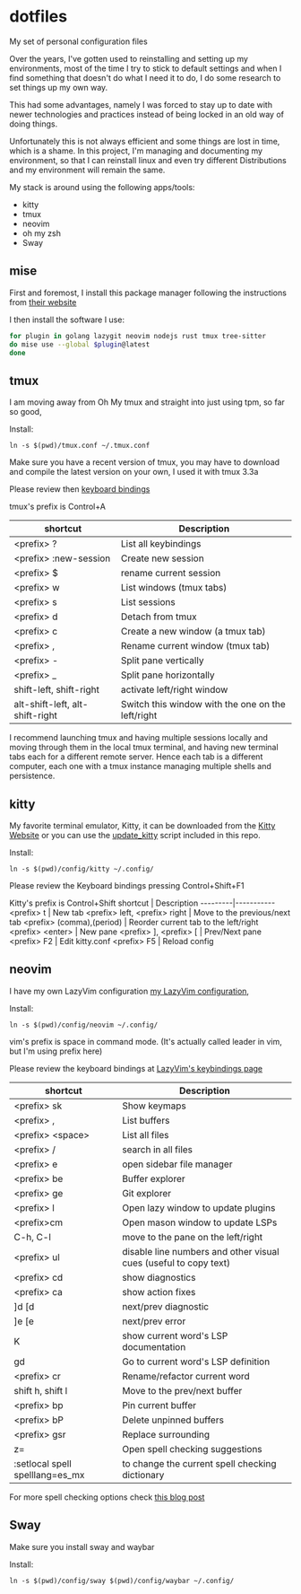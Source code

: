 # dotfiles

My set of personal configuration files

Over the years, I've gotten used to reinstalling and setting up my environments,
most of the time I try to stick to default settings and when I find something that
doesn't do what I need it to do, I do some research to set things up my own way.

This had some advantages, namely I was forced to stay up to date with newer
technologies and practices instead of being locked in an old way of doing things.

Unfortunately this is not always efficient and some things are lost in time,
which is a shame. In this project, I'm managing and documenting my environment,
so that I can reinstall linux and even try different Distributions and my
environment will remain the same.

My stack is around using the following apps/tools:

- kitty
- tmux
- neovim
- oh my zsh
- Sway

## mise

First and foremost, I install this package manager following the instructions from
[their website](https://mise.jdx.dev/getting-started.html)

I then install the software I use:

```bash
for plugin in golang lazygit neovim nodejs rust tmux tree-sitter
do mise use --global $plugin@latest
done
```

## tmux

I am moving away from Oh My tmux and straight into just using tpm, so far so good,

Install:
```
ln -s $(pwd)/tmux.conf ~/.tmux.conf
```

Make sure you have a recent version of tmux, you may have to download and compile the
latest version on your own, I used it with tmux 3.3a

Please review then
[keyboard bindings](https://github.com/gpakosz/.tmux?tab=readme-ov-file#bindings)

tmux's prefix is Control+A

shortcut   | Description
-----------|-----------
\<prefix> ? | List all keybindings
\<prefix> :new-session | Create new session
\<prefix> $ | rename current session
\<prefix> w | List windows (tmux tabs)
\<prefix> s | List sessions
\<prefix> d | Detach from tmux
\<prefix> c | Create a new window (a tmux tab)
\<prefix> , | Rename current window (tmux tab)
\<prefix> - | Split pane vertically
\<prefix> _ | Split pane horizontally
shift-left, shift-right | activate left/right window
alt-shift-left, alt-shift-right | Switch this window with the one on the left/right

I recommend launching tmux and having multiple sessions locally and moving through
them in the local tmux terminal, and having new terminal tabs each for a different
remote server. Hence each tab is a different computer, each one with a tmux instance
managing multiple shells and persistence.

## kitty

My favorite terminal emulator, Kitty, it can be downloaded from the
[Kitty Website](https://sw.kovidgoyal.net/kitty/binary/)
or you can use the [update_kitty](/update_kitty) script included in this repo.

Install:
```
ln -s $(pwd)/config/kitty ~/.config/
```

Please review the Keyboard bindings pressing Control+Shift+F1

Kitty's prefix is Control+Shift
shortcut | Description
---------|-----------
\<prefix> t | New tab
\<prefix> left, \<prefix> right | Move to the previous/next tab
\<prefix> (comma),(period) | Reorder current tab to the left/right
\<prefix> \<enter> | New pane
\<prefix> ], \<prefix> [ | Prev/Next pane
\<prefix> F2 | Edit kitty.conf
\<prefix> F5 | Reload config

## neovim

I have my own LazyVim configuration 
[my LazyVim configuration](https://github.com/Sheco/LazyVimStarter),

Install:
```
ln -s $(pwd)/config/neovim ~/.config/
```

vim's prefix is space in command mode. (It's actually called leader in vim,
but I'm using prefix here)

Please review the keyboard bindings at [LazyVim's keybindings page](https://www.lazyvim.org/keymaps)

shortcut | Description
---------|-----------
\<prefix> sk | Show keymaps
\<prefix> , | List buffers
\<prefix> \<space> | List all files
\<prefix> / | search in all files
\<prefix> e | open sidebar file manager
\<prefix> be | Buffer explorer
\<prefix> ge | Git explorer
\<prefix> l | Open lazy window to update plugins
\<prefix>cm | Open mason window to update LSPs
C-h, C-l | move to the pane on the left/right
\<prefix> ul | disable line numbers and other visual cues (useful to copy text)
\<prefix> cd | show diagnostics
\<prefix> ca | show action fixes
]d [d | next/prev diagnostic
]e [e | next/prev error
K | show current word's LSP documentation
gd | Go to current word's LSP definition
\<prefix> cr | Rename/refactor current word
shift h, shift l | Move to the prev/next buffer
\<prefix> bp | Pin current buffer
\<prefix> bP | Delete unpinned buffers
\<prefix> gsr | Replace surrounding
z= | Open spell checking suggestions
:setlocal spell spelllang=es_mx | to change the current spell checking dictionary

For more spell checking options check [this blog post](https://johncodes.com/posts/2023/02-25-nvim-spell/)

## Sway

Make sure you install sway and waybar


Install:
```
ln -s $(pwd)/config/sway $(pwd)/config/waybar ~/.config/
```

